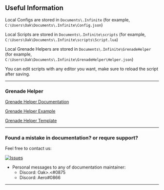 ## Useful Information

Local Configs are stored in `Documents\.Infinite` (for example,
`C:\Users\Oak\Documents\.Infinite\Config.json`)

Local Scripts are stored in `Documents\.Infinite\scripts` (for example,
`C:\Users\Oak\Documents\.Infinite\scripts\Script.lua`)

Local Grenade Helpers are stored in `Documents\.Infinite\GrenadeHelper` (for example,
`C:\Users\Oak\Documents\.Infinite\GrenadeHelper\Helper.json`)

You can edit scripts with any editor you want, make sure to reload the script after saving.

---

### Grenade Helper

[Grenade Helper Documentation](/GrenadeHelper/Documentation.md)

[Grenade Helper Example](/GrenadeHelper/Example.json)

[Grenade Helper Template](/GrenadeHelper/Template.json)

---
### Found a mistake in documentation? or requre support?

Feel free to contact us:

[![Issues](https://img.shields.io/github/issues/Infinitedevofficial/Documentation.svg?style=plastic)](https://github.com/Infinitedevofficial/Documentation/issues)

- Personal messages to any of documentation maintainer:
  - Discord: Oak>.<#0875
  - Discord: Aero#0866
  
---
